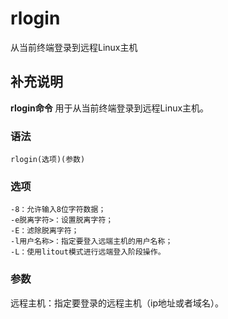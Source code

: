 #  rlogin

从当前终端登录到远程Linux主机

##  补充说明

**rlogin命令** 用于从当前终端登录到远程Linux主机。

###  语法

    
    
    rlogin(选项)(参数)
    

###  选项

    
    
    -8：允许输入8位字符数据；
    -e脱离字符>：设置脱离字符；
    -E：滤除脱离字符；
    -l用户名称>：指定要登入远端主机的用户名称；
    -L：使用litout模式进行远端登入阶段操作。
    

###  参数

远程主机：指定要登录的远程主机（ip地址或者域名）。

